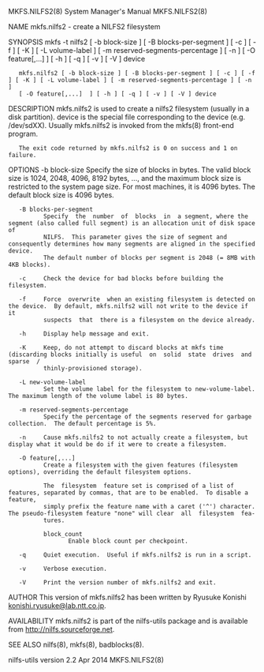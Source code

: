 MKFS.NILFS2(8)                                                System Manager's Manual                                               MKFS.NILFS2(8)

NAME
       mkfs.nilfs2 - create a NILFS2 filesystem

SYNOPSIS
       mkfs  -t  nilfs2 [ -b block-size ] [ -B blocks-per-segment ] [ -c ] [ -f ] [ -K ] [ -L volume-label ] [ -m reserved-segments-percentage ] [
       -n ] [ -O feature[,...]  ] [ -h ] [ -q ] [ -v ] [ -V ] device

       mkfs.nilfs2 [ -b block-size ] [ -B blocks-per-segment ] [ -c ] [ -f ] [ -K ] [ -L volume-label ] [ -m reserved-segments-percentage ] [ -n ]
       [ -O feature[,...]  ] [ -h ] [ -q ] [ -v ] [ -V ] device

DESCRIPTION
       mkfs.nilfs2  is  used  to create a nilfs2 filesystem (usually in a disk partition).  device is the special file corresponding to the device
       (e.g.  /dev/sdXX). Usually mkfs.nilfs2 is invoked from the mkfs(8) front-end program.

       The exit code returned by mkfs.nilfs2 is 0 on success and 1 on failure.

OPTIONS
       -b block-size
              Specify the size of blocks in bytes.  The valid block size is 1024, 2048, 4096, 8192 bytes, ...,  and  the  maximum  block  size  is
              restricted to the system page size.  For most machines, it is 4096 bytes.  The default block size is 4096 bytes.

       -B blocks-per-segment
              Specify  the  number  of  blocks  in  a segment, where the segment (also called full segment) is an allocation unit of disk space of
              NILFS.  This parameter gives the size of segment and consequently determines how many segments are aligned in the specified  device.
              The default number of blocks per segment is 2048 (= 8MB with 4KB blocks).

       -c     Check the device for bad blocks before building the filesystem.

       -f     Force  overwrite  when an existing filesystem is detected on the device.  By default, mkfs.nilfs2 will not write to the device if it
              suspects  that  there is a filesystem on the device already.

       -h     Display help message and exit.

       -K     Keep, do not attempt to discard blocks at mkfs time (discarding blocks initially is useful  on  solid  state  drives  and  sparse  /
              thinly-provisioned storage).

       -L new-volume-label
              Set the volume label for the filesystem to new-volume-label.  The maximum length of the volume label is 80 bytes.

       -m reserved-segments-percentage
              Specify the percentage of the segments reserved for garbage collection.  The default percentage is 5%.

       -n     Cause mkfs.nilfs2 to not actually create a filesystem, but display what it would be do if it were to create a filesystem.

       -O feature[,...]
              Create a filesystem with the given features (filesystem options), overriding the default filesystem options.

              The  filesystem  feature set is comprised of a list of features, separated by commas, that are to be enabled.  To disable a feature,
              simply prefix the feature name with a caret ('^') character.  The pseudo-filesystem feature "none" will clear  all  filesystem  fea‐
              tures.

              block_count
                     Enable block count per checkpoint.

       -q     Quiet execution.  Useful if mkfs.nilfs2 is run in a script.

       -v     Verbose execution.

       -V     Print the version number of mkfs.nilfs2 and exit.

AUTHOR
       This version of mkfs.nilfs2 has been written by Ryusuke Konishi <konishi.ryusuke@lab.ntt.co.jp>.

AVAILABILITY
       mkfs.nilfs2 is part of the nilfs-utils package and is available from http://nilfs.sourceforge.net.

SEE ALSO
       nilfs(8), mkfs(8), badblocks(8).

nilfs-utils version 2.2                                              Apr 2014                                                       MKFS.NILFS2(8)
